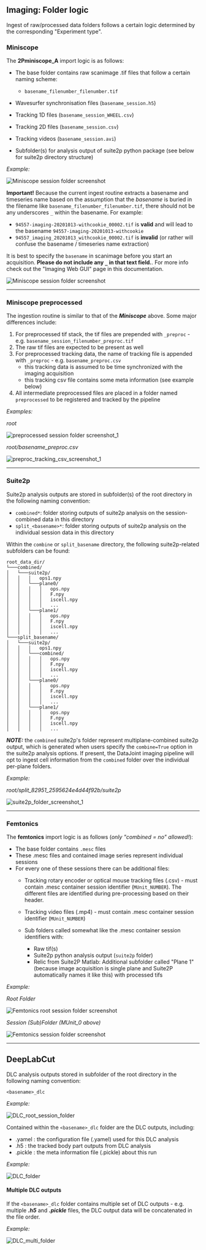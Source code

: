 ## Imaging: Folder logic

Ingest of raw/processed data folders follows a certain logic determined by the corresponding "Experiment type".

### Miniscope
The **2Pminiscope_A** import logic is as follows:
- The base folder contains raw scanimage .tif files that follow a certain naming scheme:
    - `basename_filenumber_filenumber.tif`

- Wavesurfer synchronisation files (`basename_session.h5`)
- Tracking 1D files (`basename_session_WHEEL.csv`)
- Tracking 2D files (`basename_session.csv`)
- Tracking videos (`basename_session.avi`)
- Subfolder(s) for analysis output of suite2p python package (see below for suite2p directory structure)

_Example:_

![Miniscope session folder screenshot](../_static/imaging/miniscope_session_folder.PNG)

**Important!** 
Because the current ingest routine extracts a basename and timeseries name based on the assumption that the *basename* is buried in the filename like `basename_filenumber_filenumber.tif`, there should not be any underscores `_` within the basename. For example: 
- `94557-imaging-20201013-withcookie_00002.tif` is **valid** and will lead to the basename `94557-imaging-20201013-withcookie`
- `94557_imaging_20201013_withcookie_00002.tif` is **invalid** (or rather will confuse the basename / timeseries name extraction)

It is best to specify the `basename` in scanimage before you start an acquisition. **Please do not include any `_` in that text field.**.
For more info check out the "Imaging Web GUI" page in this documentation. 

![Miniscope session folder screenshot](../_static/imaging/scanimage_basefolder.PNG)

____

### Miniscope preprocessed
The ingestion routine is similar to that of the ***Miniscope*** above. Some major differences include:
1. For preprocessed tif stack, the tif files are prepended with `_preproc` - e.g. `basename_session_filenumber_preproc.tif`
2. The raw tif files are expected to be present as well
3. For preprocessed tracking data, the name of tracking file is appended with `_preproc` - e.g. `basename_preproc.csv`
    + this tracking data is assumed to be time synchronized with the imaging acquisition
    + this tracking csv file contains some meta information (see example below)
4. All intermediate preprocessed files are placed in a folder named `preprocessed` to be registered and tracked by the pipeline
 
_Examples:_

_root_

![preprocessed session folder screenshot_1](../_static/imaging/preprocessed_folder_struct_1.PNG)
 
 _root/basename_preproc.csv_
 
![preproc_tracking_csv_screenshot_1](../_static/imaging/preprocessed_folder_struct_1_tracking.PNG)

 ____

### Suite2p

Suite2p analysis outputs are stored in subfolder(s) of the root directory in the following naming convention:
+ `combined*`: folder storing outputs of suite2p analysis on the session-combined data in this directory
+ `split_<basename>*`: folder storing outputs of suite2p analysis on the individual session data in this directory

Within the `combine` or `split_basename` directory, the following suite2p-related subfolders can be found:

```
root_data_dir/
└───combined/
│   └───suite2p/
│   │   │   ops1.npy
│   │   └───plane0/
│   │   │   │   ops.npy
│   │   │   │   F.npy
│   │   │   │   iscell.npy
│   │   │   │   ...
│   │   └───plane1/
│   │   │   │   ops.npy
│   │   │   │   F.npy
│   │   │   │   iscell.npy
│   │   │   │   ...
└───split_basename/
│   └───suite2p/
│   │   │   ops1.npy
│   │   └───combined/
│   │   │   │   ops.npy
│   │   │   │   F.npy
│   │   │   │   iscell.npy
│   │   │   │   ...
│   │   └───plane0/
│   │   │   │   ops.npy
│   │   │   │   F.npy
│   │   │   │   iscell.npy
│   │   │   │   ...
│   │   └───plane1/
│   │   │   │   ops.npy
│   │   │   │   F.npy
│   │   │   │   iscell.npy
│   │   │   │   ...
```

***NOTE:*** the `combined` suite2p's folder represent multiplane-combined suite2p output, which is generated when users 
specify the `combine=True` option in the suite2p analysis options. 
If present, the DataJoint imaging pipeline will opt to ingest cell information from the `combined` folder over the individual per-plane folders.

_Example:_

_root/split_82951_2595624e4d44f92b/suite2p_


![suite2p_folder_screenshot_1](../_static/imaging/preprocessed_folder_struct_1_suite2p.PNG)


____

### Femtonics
The **femtonics** import logic is as follows (*only "combined = no" allowed!*):
- The base folder contains `.mesc` files
- These .mesc files and contained image series represent individual sessions
- For every one of these sessions there can be additional files: 
    - Tracking rotary encoder or optical mouse tracking files (.csv) - must contain .mesc container session identifier (`MUnit_NUMBER`). The different files are identified during pre-processing based on their header.
    - Tracking video files (.mp4) - must contain .mesc container session identifier (`MUnit_NUMBER`)

    - Sub folders called somewhat like the .mesc container session identifiers with:
        - Raw tif(s)
        - Suite2p python analysis output (`suite2p` folder)
        - Relic from Suite2P Matlab: Additional subfolder called "Plane 1" (because image acquisition is single plane
            and Suite2P automatically names it like this) with processed tifs 

_Example:_

_Root Folder_

![Femtonics root session folder screenshot](../_static/imaging/femtonics_root_session_folder.JPG)

_Session (Sub)Folder (MUnit_0 above)_

![Femtonics session folder screenshot](../_static/imaging/femtonics_session_folder.JPG)

 ____

## DeepLabCut

DLC analysis outputs stored in subfolder of the root directory in the following naming convention:

    <basename>_dlc
    
_Example:_

![DLC_root_session_folder](../_static/DLC_root_session_folder.JPG)    
    
Contained within the `<basename>_dlc` folder are the DLC outputs, including:
+ .yamel   : the configuration file (.yamel) used for this DLC analysis
+ .h5      : the tracked body part outputs from DLC analysis
+ .pickle  : the meta information file (.pickle) about this run

_Example:_

![DLC_folder](../_static/DLC_folder.JPG)


#### Multiple DLC outputs
If the `<basename>_dlc` folder contains multiple set of DLC outputs - e.g. multiple ***.h5*** and ***.pickle*** files, 
the DLC output data will be concatenated in the file order.

_Example:_

![DLC_multi_folder](../_static/DLC_multi_folder.JPG)

